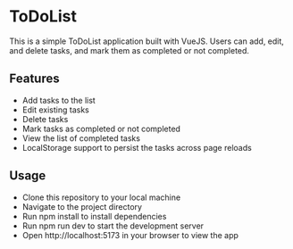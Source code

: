 # ToDoList

This is a simple ToDoList application built with VueJS. Users can add, edit, and delete tasks, and mark them as completed or not completed.

## Features

- Add tasks to the list
- Edit existing tasks
- Delete tasks
- Mark tasks as completed or not completed
- View the list of completed tasks
- LocalStorage support to persist the tasks across page reloads

## Usage
- Clone this repository to your local machine
- Navigate to the project directory
- Run npm install to install dependencies
- Run npm run dev to start the development server
- Open http://localhost:5173 in your browser to view the app
